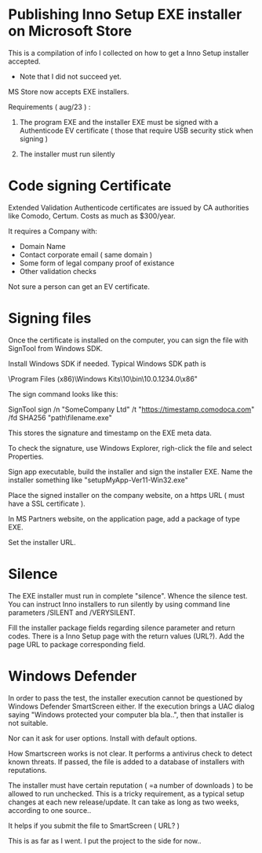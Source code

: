 # Publishing Inno Setup EXE installer on Microsoft Store

This is a compilation of info I collected on how to get a 
Inno Setup installer accepted.

* Note that I did not succeed yet.

MS Store now accepts EXE installers.

Requirements ( aug/23 ) :

1) The program EXE and the installer EXE must be signed with a 
Authenticode EV certificate ( those that require USB security stick when signing )

2) The installer must run silently

# Code signing Certificate 

Extended Validation Authenticode certificates are issued by CA authorities
like Comodo, Certum. Costs as much as $300/year.

It requires a Company with:

* Domain Name
* Contact corporate email ( same domain )
* Some form of legal company proof of existance
* Other validation checks

Not sure a person can get an EV certificate.

# Signing files

Once the certificate is installed on the computer, 
you can sign the file with SignTool from Windows SDK. 

Install Windows SDK if needed.
Typical Windows SDK path is 

\Program Files (x86)\Windows Kits\10\bin\10.0.1234.0\x86"              

The sign command looks like this:

SignTool sign /n "SomeCompany Ltd" /t "https://timestamp.comodoca.com" /fd SHA256 "path\filename.exe"

This stores the signature and timestamp on the EXE meta data.

To check the signature, use Windows Explorer, righ-click the file and select Properties.

Sign app executable, build the installer and sign the installer EXE.
Name the installer something like "setupMyApp-Ver11-Win32.exe"

Place the signed installer on the company website, on a https URL ( must have a SSL certificate ).

In MS Partners website, on the application page, add a package of type EXE.

Set the installer URL.

# Silence

The EXE installer  must run in complete "silence". Whence the silence test.
You can instruct Inno installers to run silently by using command line  
parameters /SILENT and /VERYSILENT.

Fill the installer package fields regarding silence parameter
and return codes. There is a Inno Setup page with the return values (URL?).
Add the page URL to package corresponding field.

# Windows Defender 

In order to pass the test, the installer execution cannot be questioned 
by Windows Defender SmartScreen either. If the execution brings a UAC
dialog saying "Windows protected your computer bla bla..", then that
installer is not suitable.

Nor can it ask for user options. Install with default options.

How Smartscreen works is not clear. It performs a antivirus check
to detect known threats. If passed, the file is added to a database 
of installers with reputations. 

The installer must have certain reputation ( =a number of downloads ) 
to be allowed to run unchecked. This is a tricky requirement, as a 
typical setup changes at each new release/update. 
It can take as long as two weeks, according to one source..

It helps if you submit the file to SmartScreen ( URL? ) 

This is as far as I went. I put the project to the side for now..




